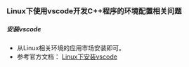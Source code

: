 ### Linux下使用vscode开发C++程序的环境配置相关问题

##### 安装vscode

* 从Linux相关环境的应用市场安装即可。
* 参考官方文档： [Linux下安装vscode](https://code.visualstudio.com/docs/setup/linux "Linux下安装vscode")
